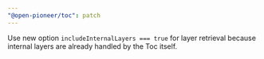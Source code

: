 ```yaml
---
"@open-pioneer/toc": patch
---
```


Use new option `includeInternalLayers === true` for layer retrieval because internal layers are already handled by the Toc itself.
